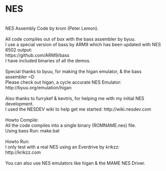 NES
===
<br />
NES Assembly Code by krom (Peter Lemon).<br />
<br />
All code compiles out of box with the bass assembler by byuu.<br />
I use a special version of bass by ARM9 which has been updated with NES 6502 output:<br />
https://github.com/ARM9/bass<br />
I have included binaries of all the demos.<br />
<br />
Special thanks to byuu, for making the higan emulator, & the bass assembler =D<br />
Please check out higan, a cycle accurate NES Emulator:<br />
http://byuu.org/emulation/higan<br />
<br />
Also thanks to furrykef & kevtris, for helping me with my initial NES development.<br />
I used the NESDEV wiki to help get me started: http://wiki.nesdev.com<br />
<br />
Howto Compile:<br />
All the code compiles into a single binary (ROMNAME.nes) file.<br />
Using bass Run: make.bat<br />
<br />
Howto Run:<br />
I only test with a real NES using an Everdrive by krikzz:<br />
http://krikzz.com<br />
<br />
You can also use NES emulators like higan & the MAME NES Driver.
